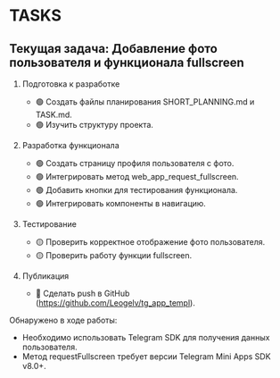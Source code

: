 # TASKS

## Текущая задача: Добавление фото пользователя и функционала fullscreen

1. Подготовка к разработке
   - 🟢 Создать файлы планирования SHORT_PLANNING.md и TASK.md.
   - 🟢 Изучить структуру проекта.

2. Разработка функционала
   - 🟢 Создать страницу профиля пользователя с фото.
   - 🟢 Интегрировать метод web_app_request_fullscreen.
   - 🟢 Добавить кнопки для тестирования функционала.
   - 🟢 Интегрировать компоненты в навигацию.

3. Тестирование
   - 🟡 Проверить корректное отображение фото пользователя.
   - 🟡 Проверить работу функции fullscreen.

4. Публикация
   - 🔴 Сделать push в GitHub (https://github.com/Leogelv/tg_app_templ).

Обнаружено в ходе работы:
- Необходимо использовать Telegram SDK для получения данных пользователя.
- Метод requestFullscreen требует версии Telegram Mini Apps SDK v8.0+. 